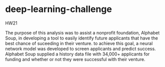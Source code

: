 # deep-learning-challenge
HW21

The purpose of this analysis was to assist a nonprofit foundation, Alphabet Soup, in developing a tool to easily identify future applicants that have the best chance of suceeding in their venture.  to achieve this goal, a neural network model was developed to screen applicants and predict success.  Alphabet Soup supplied a history data file with 34,000+ applicants for funding and whether or not they were successful with their venture.

